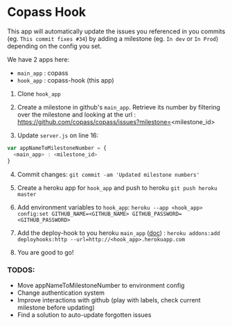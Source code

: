 # Copass Hook

This app will automatically update the issues you referenced in you commits (eg. `This commit fixes #34`) by adding a milestone (eg. `In dev` or `In Prod`) depending on the config you set.

We have 2 apps here:
- `main_app` : copass
- `hook_app` : copass-hook (this app)

1. Clone `hook_app`

2. Create a milestone in github's `main_app`. Retrieve its number by filtering over the milestone and looking at the url : https://github.com/copass/copass/issues?milestone=<milestone_id>

3. Update `server.js` on line 16:

```js
var appNameToMilestoneNumber = {
  <main_app> : <milestone_id>
}
```

4. Commit changes: `git commit -am 'Updated milestone numbers'`

5. Create a heroku app for `hook_app` and push to heroku `git push heroku master`

6. Add environment variables to `hook_app`: `heroku --app <hook_app> config:set GITHUB_NAME=<GITHUB_NAME> GITHUB_PASSWORD=<GITHUB_PASSWORD>`

7. Add the deploy-hook to you heroku `main_app` ([doc](https://devcenter.heroku.com/articles/deploy-hooks)) : `heroku addons:add deployhooks:http --url=http://<hook_app>.herokuapp.com`

8. You are good to go!

### TODOS:

- Move appNameToMilestoneNumber to environment config
- Change authentication system
- Improve interactions with github (play with labels, check current milestone before updating)
- Find a solution to auto-update forgotten issues